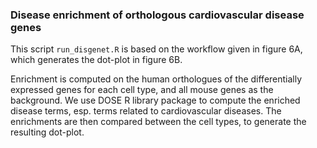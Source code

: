 ### Disease enrichment of orthologous cardiovascular disease genes

This script `run_disgenet.R` is based on the workflow given in figure 6A, which generates the dot-plot in figure 6B.

Enrichment is computed on the human orthologues of the differentially expressed genes for each cell type, and all mouse genes as the background. We use DOSE R library package to compute the enriched disease terms, esp. terms related to cardiovascular diseases. The enrichments are then compared between the cell types, to generate the resulting dot-plot.
